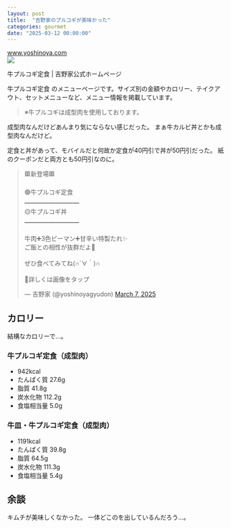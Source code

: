 ```yaml
---
layout: post
title:  "吉野家のプルコギが美味かった"
categories: gourmet
date: "2025-03-12 00:00:00"
---
```



<div class="card">
  <a href="https://www.yoshinoya.com/menu/set/gyupurukogi_tei/"></a>
  <div class="card__header">
    <a href="https://www.yoshinoya.com/menu/set/gyupurukogi_tei/">www.yoshinoya.com</a>
  </div>
  <div class="card__image">
    <img src="https://www.yoshinoya.com/wp-content/uploads/2025/02/25112703/c8206d3127ca8a9379b6d8226051905e-1.jpg">
  </div>
  <div class="card__title">
    <p>牛プルコギ定食 | 吉野家公式ホームページ</p>
  </div>
  <div class="card__description">
    <p>牛プルコギ定食 のメニューページです。サイズ別の金額やカロリー、テイクアウト、セットメニューなど、メニュー情報を掲載しています。</p>
  </div>
</div>


> ※牛プルコギは成型肉を使用しております。

成型肉なんだけどあんまり気にならない感じだった。
まぁ牛カルビ丼とかも成型肉なんだけど。

定食と丼があって、モバイルだと何故か定食が40円引で丼が50円引だった。
紙のクーポンだと両方とも50円引なのに。

<blockquote class="twitter-tweet tw-align-center"><p lang="ja" dir="ltr">🟥新登場🟥<br><br>🟢牛プルコギ定食<br>━━━━━━━━━<br>🟡牛プルコギ丼<br>━━━━━━━━━<br><br>牛肉➕3色ピーマン➕甘辛い特製たれ✨<br>ご飯との相性が抜群だよ🍚<br><br>ぜひ食べてみてね(∩´∀｀)∩<br><br>🍚詳しくは画像をタップ</p>&mdash; 吉野家 (@yoshinoyagyudon) <a href="https://twitter.com/yoshinoyagyudon/status/1897829556901625952?ref_src=twsrc%5Etfw">March 7, 2025</a></blockquote> <script async src="https://platform.twitter.com/widgets.js" charset="utf-8"></script>

## カロリー

結構なカロリーで...。

### 牛プルコギ定食（成型肉）

- 942kcal
- たんぱく質 27.6g
- 脂質 41.8g
- 炭水化物 112.2g
- 食塩相当量 5.0g

### 牛皿・牛プルコギ定食（成型肉）

- 1191kcal
- たんぱく質 39.8g
- 脂質 64.5g
- 炭水化物 111.3g
- 食塩相当量 5.4g

## 余談

キムチが美味しくなかった。
一体どこのを出しているんだろう...。
